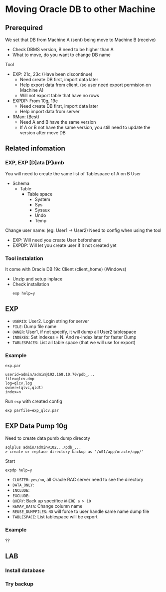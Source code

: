 # Moving Oracle DB to other Machine

## Prerequired

We set that DB from Machine A (sent) being move to Machine B (receive)
- Check DBMS version, B need to be higher than A
- What to move, do you want to change DB name

Tool
- EXP: 21c, 23c (Have been discontinue)
    - Need create DB first, import data later
    - Help export data from client, (so user need export permision on Machine A)
    - Will not export table that have no rows
- EXPDP: From 10g, 19c
    - Need create DB first, import data later
    - Help import data from server
- RMan: (Best)
    - Need A and B have the same version
    - If A or B not have the same version, you still need to update the version after move DB

## Related infomation

### EXP, EXP [D]ata [P]umb
You will need to create the same list of Tablespace of A on B
User 
- Schema 
    - Table
        - Table space
            - System
            - Sys
            - Sysaux
            - Undo
            - Temp

Change user name: (eg: User1 -> User2) Need to config when using the tool
- EXP: Will need you create User beforehand
- EXPDP: Will let you create user if it not created yet

### Tool instalation

It come with Oracle DB 19c Client (client_home) (Windows)
- Unzip and setup inplace
- Check installation
    ```cmd
    exp help=y
    ```

## EXP

- `USERID`: User2. Login string for server
- `FILE`: Dump file name
- `OWNER`: User1, if not specify, it will dump all User2 tablespace
- `INDEXES`: Set indexes = N. And re-index later for faster Dump
- `TABLESPACES`: List all table space (that we will use for export)

### Example

`exp.par`
```par
userid=admin/admin@192.168.10.70/pdb_...
file=qlcv.dmp
log=qlcv.log
owner=(qlvc,qldt)
index=n
```

Run `exp` with created config
```cmd
exp parfile=exp_qlcv.par
```


## EXP Data Pump 10g

Need to create data pumb dump direcoty
```
sqlplus admin/admin@102.../pdb_...
> create or replace directory backup as '/u01/app/oracle/app/'
```

Start
```
expdp help=y
```

- `CLUSTER`: `yes/no`, all Oracle RAC server need to see the directory
- `DATA_ONLY`: 
- `INCLUDE`:
- `EXCLUDE`:
- `QUERY`: Back up specifice `WHERE a > 10`
- `REMAP_DATA`: Change column name
- `REUSE_DUMPFILES`: `NO` will force to user handle same name dump file
- `TABLESPACE`: List tablespace will be export

### Example

??

## LAB

### Install database
### Try backup
